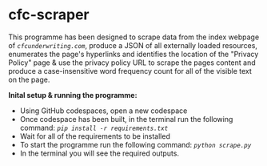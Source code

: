# cfc-scraper

This programme has been designed to scrape data from the index webpage of _`cfcunderwriting.com`_, produce a JSON of all externally loaded resources, enumerates the page's hyperlinks and identifies the location of the "Privacy Policy"
page & use the privacy policy URL to scrape the pages content and produce a case-insensitive word frequency count for all of the visible text on the page.

**Inital setup & running the programme:**
- Using GitHub codespaces, open a new codespace
- Once codespace has been built, in the terminal run the following command: _`pip install -r requirements.txt`_
- Wait for all of the requirements to be installed
- To start the programme run the following command: _`python scrape.py`_
- In the terminal you will see the required outputs.
